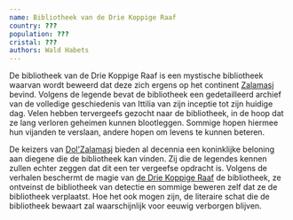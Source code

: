 ```yaml
---
name: Bibliotheek van de Drie Koppige Raaf
country: ???
population: ???
cristal: ???
authors: Wald Habets
---
```


De bibliotheek van de Drie Koppige Raaf is een mystische bibliotheek waarvan wordt beweerd dat deze zich ergens op het continent [Zalamasj](/wiki/geopolitics/zalamsj) bevind. Volgens de legende bevat de bibliotheek een gedetailleerd archief van de volledige geschiedenis van Ittilia van zijn inceptie tot zijn huidige dag. Velen hebben tervergeefs gezocht naar de bibliotheek, in de hoop dat ze lang verloren geheimen kunnen blootleggen. Sommige hopen hiermee hun vijanden te verslaan, andere hopen om levens te kunnen beteren.

De keizers van [Dol'Zalamasj](/wiki/geopolitics/dol-zalamasj) bieden al decennia een koninklijke beloning aan diegene die de bibliotheek kan vinden. Zij die de legendes kennen zullen echter zeggen dat dit een ter vergeefse opdracht is. Volgens de verhalen beschermt de magie van [de Drie Koppige Raaf]() de bibliotheek, ze ontveinst de bibliotheek van detectie en sommige beweren zelf dat ze de bibliotheek verplaatst. Hoe het ook mogen zijn, de literaire schat die de bibliotheek bewaart zal waarschijnlijk voor eeuwig verborgen blijven.